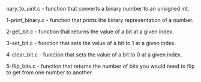 nary_to_uint.c - function that converts a binary number to an unsigned int.



1-print_binary.c - function that prints the binary representation of a number.



2-get_bit.c - function that returns the value of a bit at a given index.



3-set_bit.c - function that sets the value of a bit to 1 at a given index.



4-clear_bit.c - function that sets the value of a bit to 0 at a given index.



5-flip_bits.c - function that returns the number of bits you would need to flip to get from one number to another.
